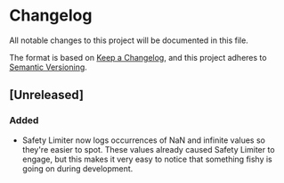 # Changelog

All notable changes to this project will be documented in this file.

The format is based on [Keep a Changelog](https://keepachangelog.com/en/1.0.0/),
and this project adheres to [Semantic
Versioning](https://semver.org/spec/v2.0.0.html).

## [Unreleased]

### Added

- Safety Limiter now logs occurrences of NaN and infinite values so they're
  easier to spot. These values already caused Safety Limiter to engage, but this
  makes it very easy to notice that something fishy is going on during
  development.

